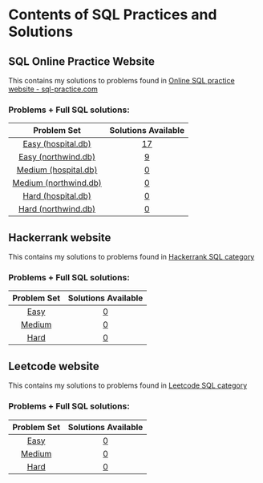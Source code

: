 # Contents of SQL Practices and Solutions

## SQL Online Practice Website
This contains my solutions to problems found in [Online SQL practice website - sql-practice.com](https://www.sql-practice.com/) 

### Problems + Full SQL solutions:

| Problem Set | Solutions Available |
|:-----:|:-----:|
|[Easy (hospital.db)](sql-practice.com/hospital-set/easy-problems-and-solutions.html)|[17](sql-practice.com/hospital-set/easy-problems-and-solutions.html)|
|[Easy (northwind.db)](sql-practice.com/northwind-set/easy-problems-and-solutions.html)|[9](sql-practice.com/northwind-set/easy-problems-and-solutions.html)|
|[Medium (hospital.db)](sql-practice.com/hospital-set/medium-problems-and-solutions.html)|[0](sql-practice.com/hospital-set/medium-problems-and-solutions.html)|
|[Medium (northwind.db)](sql-practice.com/northwind-set/medium-problems-and-solutions.html)|[0](sql-practice.com/F/medium-problems-and-solutions.html)|
|[Hard (hospital.db)](sql-practice.com/hospital-set/hard-problems-and-solutions.html)|[0](sql-practice.com/hospital-set/hard-problems-and-solutions.html)|
|[Hard (northwind.db)](sql-practice.com/northwind-set/hard-problems-and-solutions.html)|[0](sql-practice.com/northwind-set/hard-problems-and-solutions.html)|

## Hackerrank website
This contains my solutions to problems found in [Hackerrank SQL category](https://www.hackerrank.com/domains/sql) 

### Problems + Full SQL solutions:

| Problem Set | Solutions Available |
|:-----:|:-----:|
|[Easy](hackerrank/easy-problems-and-solutions.html)|[0](hackerrank/easy-problems-and-solutions.html)|
|[Medium](hackerrank/medium-problems-and-solutions.html)|[0](hackerrank/medium-problems-and-solutions.html)|
|[Hard](hackerrank/hard-problems-and-solutions.html)|[0](hackerrank/hard-problems-and-solutions.html)|

## Leetcode website
This contains my solutions to problems found in [Leetcode SQL category](https://leetcode.com/problemset/database/) 

### Problems + Full SQL solutions:

| Problem Set | Solutions Available |
|:-----:|:-----:|
|[Easy](leetcode/easy-problems-and-solutions.html)|[0](leetcode/easy-problems-and-solutions.html)|
|[Medium](leetcode/medium-problems-and-solutions.html)|[0](leetcode/medium-problems-and-solutions.html)|
|[Hard](leetcode/hard-problems-and-solutions.html)|[0](leetcode/hard-problems-and-solutions.html)|
